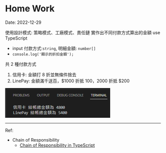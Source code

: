 # Home Work
Date: 2022-12-29

使用設計模式: 策略模式、工廠模式、責任鏈 實作出不同付款方式算出的金額 use TypeScript
- input 付款方式:`string`, 明細金額: `number[]`
- `console.log('顯示的折扣金額');`

共 2 種付款方式
1. 信用卡: 金額打 8 折並無條件捨去
2. LinePay: 金額滿千送百，$1000 折抵 $100，$2000 折抵 $200

![12-30_homework.png](12-30_homework_console_result.png)

---
Ref:
- Chain of Responsibility
  - [Chain of Responsibility in TypeScript](https://refactoring.guru/design-patterns/chain-of-responsibility/typescript/example)